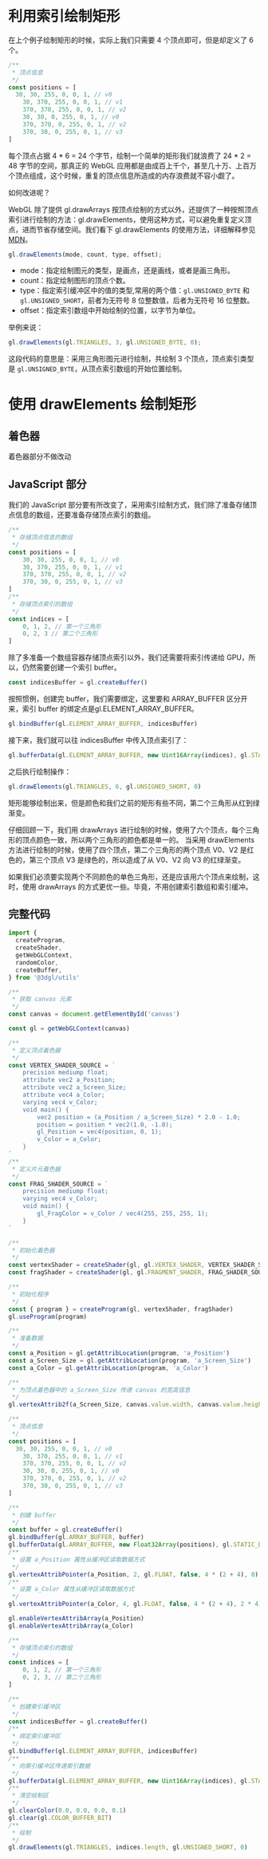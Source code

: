# 利用索引绘制矩形

在上个例子绘制矩形的时候，实际上我们只需要 4 个顶点即可，但是却定义了 6 个。

```js
/**
 * 顶点信息
 */
const positions = [
  30, 30, 255, 0, 0, 1, // v0
	30, 370, 255, 0, 0, 1, // v1
	370, 370, 255, 0, 0, 1, // v2
	30, 30, 0, 255, 0, 1, // v0
	370, 370, 0, 255, 0, 1, // v2
	370, 30, 0, 255, 0, 1, // v3
]
```

每个顶点占据 4 * 6 = 24 个字节，绘制一个简单的矩形我们就浪费了 24 * 2 = 48 字节的空间，那真正的 WebGL 应用都是由成百上千个，甚至几十万、上百万个顶点组成，这个时候，重复的顶点信息所造成的内存浪费就不容小觑了。

如何改进呢？

WebGL 除了提供 gl.drawArrays 按顶点绘制的方式以外，还提供了一种按照顶点索引进行绘制的方法：gl.drawElements，使用这种方式，可以避免重复定义顶点，进而节省存储空间。我们看下 gl.drawElements 的使用方法，详细解释参见[MDN](https://developer.mozilla.org/zh-CN/docs/Web/API/WebGLRenderingContext/drawElements)。

```js
gl.drawElements(mode, count, type, offset);
```

- mode：指定绘制图元的类型，是画点，还是画线，或者是画三角形。
- count：指定绘制图形的顶点个数。
- type：指定索引缓冲区中的值的类型,常用的两个值：`gl.UNSIGNED_BYTE` 和`gl.UNSIGNED_SHORT`，前者为无符号 8 位整数值，后者为无符号 16 位整数。
- offset：指定索引数组中开始绘制的位置，以字节为单位。

举例来说：

```js
gl.drawElements(gl.TRIANGLES, 3, gl.UNSIGNED_BYTE, 0);
```

这段代码的意思是：采用三角形图元进行绘制，共绘制 3 个顶点，顶点索引类型是 `gl.UNSIGNED_BYTE`，从顶点索引数组的开始位置绘制。

# 使用 drawElements 绘制矩形

## 着色器

着色器部分不做改动

## JavaScript 部分

我们的 JavaScript 部分要有所改变了，采用索引绘制方式，我们除了准备存储顶点信息的数组，还要准备存储顶点索引的数组。

```js
/**
 * 存储顶点信息的数组
 */
const positions = [
	30, 30, 255, 0, 0, 1, // v0
	30, 370, 255, 0, 0, 1, // v1
	370, 370, 255, 0, 0, 1, // v2
	370, 30, 0, 255, 0, 1, // v3
]
/**
 * 存储顶点索引的数组
 */
const indices = [
	0, 1, 2, // 第一个三角形
	0, 2, 3 // 第二个三角形
]
```

除了多准备一个数组容器存储顶点索引以外，我们还需要将索引传递给 GPU，所以，仍然需要创建一个索引 buffer。

```js
const indicesBuffer = gl.createBuffer()
```
按照惯例，创建完 buffer，我们需要绑定，这里要和 ARRAY_BUFFER 区分开来，索引 buffer 的绑定点是gl.ELEMENT_ARRAY_BUFFER。

```js
gl.bindBuffer(gl.ELEMENT_ARRAY_BUFFER, indicesBuffer)
```

接下来，我们就可以往 indicesBuffer 中传入顶点索引了：

```js
gl.bufferData(gl.ELEMENT_ARRAY_BUFFER, new Uint16Array(indices), gl.STATIC_DRAW)
```

之后执行绘制操作：

```js
gl.drawElements(gl.TRIANGLES, 6, gl.UNSIGNED_SHORT, 0)
```

矩形能够绘制出来，但是颜色和我们之前的矩形有些不同，第二个三角形从红到绿渐变。

仔细回顾一下，我们用 drawArrays 进行绘制的时候，使用了六个顶点，每个三角形的顶点颜色一致，所以两个三角形的颜色都是单一的。 当采用 drawElements 方法进行绘制的时候，使用了四个顶点，第二个三角形的两个顶点 V0、V2 是红色的，第三个顶点 V3 是绿色的，所以造成了从 V0、V2 向 V3 的红绿渐变。

如果我们必须要实现两个不同颜色的单色三角形，还是应该用六个顶点来绘制，这时，使用 drawArrays 的方式更优一些。毕竟，不用创建索引数组和索引缓冲。

## 完整代码

```js
import {
  createProgram,
  createShader,
  getWebGLContext,
  randomColor,
  createBuffer,
} from '@3dgl/utils'

/**
 * 获取 canvas 元素
 */
const canvas = document.getElementById('canvas')

const gl = getWebGLContext(canvas)

/**
 * 定义顶点着色器
 */
const VERTEX_SHADER_SOURCE = `
	precision mediump float;
	attribute vec2 a_Position;
	attribute vec2 a_Screen_Size;
	attribute vec4 a_Color;
	varying vec4 v_Color;
	void main() {
		vec2 position = (a_Position / a_Screen_Size) * 2.0 - 1.0;
		position = position * vec2(1.0, -1.0);
		gl_Position = vec4(position, 0, 1);
		v_Color = a_Color;
	}
`
/**
 * 定义片元着色器
 */
const FRAG_SHADER_SOURCE = `
	precision mediump float;
	varying vec4 v_Color;
	void main() {
		gl_FragColor = v_Color / vec4(255, 255, 255, 1);
	}
`

/**
 * 初始化着色器
 */
const vertexShader = createShader(gl, gl.VERTEX_SHADER, VERTEX_SHADER_SOURCE)
const fragShader = createShader(gl, gl.FRAGMENT_SHADER, FRAG_SHADER_SOURCE)

/**
 * 初始化程序
 */
const { program } = createProgram(gl, vertexShader, fragShader)
gl.useProgram(program)

/**
 * 准备数据
 */
const a_Position = gl.getAttribLocation(program, 'a_Position')
const a_Screen_Size = gl.getAttribLocation(program, 'a_Screen_Size')
const a_Color = gl.getAttribLocation(program, 'a_Color')

/**
 * 为顶点着色器中的 a_Screen_Size 传递 canvas 的宽高信息
 */
gl.vertexAttrib2f(a_Screen_Size, canvas.value.width, canvas.value.height)

/**
 * 顶点信息
 */
const positions = [
  30, 30, 255, 0, 0, 1, // v0
	30, 370, 255, 0, 0, 1, // v1
	370, 370, 255, 0, 0, 1, // v2
	30, 30, 0, 255, 0, 1, // v0
	370, 370, 0, 255, 0, 1, // v2
	370, 30, 0, 255, 0, 1, // v3
]

/**
 * 创建 buffer
 */
const buffer = gl.createBuffer()
gl.bindBuffer(gl.ARRAY_BUFFER, buffer)
gl.bufferData(gl.ARRAY_BUFFER, new Float32Array(positions), gl.STATIC_DRAW)
/**
 * 设置 a_Position 属性从缓冲区读取数据方式
 */
gl.vertexAttribPointer(a_Position, 2, gl.FLOAT, false, 4 * (2 + 4), 0)
/**
 * 设置 a_Color 属性从缓冲区读取数据方式
 */
gl.vertexAttribPointer(a_Color, 4, gl.FLOAT, false, 4 * (2 + 4), 2 * 4)

gl.enableVertexAttribArray(a_Position)
gl.enableVertexAttribArray(a_Color)

/**
 * 存储顶点索引的数组
 */
const indices = [
	0, 1, 2, // 第一个三角形
	0, 2, 3, // 第二个三角形
]

/**
 * 创建索引缓冲区
 */
const indicesBuffer = gl.createBuffer()
/**
 * 绑定索引缓冲区
 */
gl.bindBuffer(gl.ELEMENT_ARRAY_BUFFER, indicesBuffer)
/**
 * 向索引缓冲区传递索引数据
 */
gl.bufferData(gl.ELEMENT_ARRAY_BUFFER, new Uint16Array(indices), gl.STATIC_DRAW)
/**
 * 清空绘制区
 */
gl.clearColor(0.0, 0.0, 0.0, 0.1)
gl.clear(gl.COLOR_BUFFER_BIT)
/**
 * 绘制
 */
gl.drawElements(gl.TRIANGLES, indices.length, gl.UNSIGNED_SHORT, 0)

```